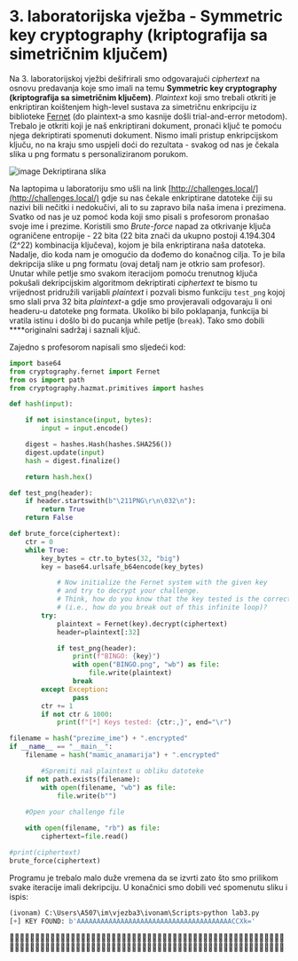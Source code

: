 # 3. laboratorijska vježba - Symmetric key cryptography (kriptografija sa simetričnim ključem)

Na 3. laboratorijskoj vježbi dešifrirali smo odgovarajući *ciphertext* na osnovu predavanja koje smo imali na temu ****Symmetric key cryptography (kriptografija sa simetričnim ključem)****. *Plaintext* koji smo trebali otkriti je enkriptiran koištenjem high-level sustava za simetričnu enkripciju iz biblioteke [Fernet](https://cryptography.io/en/latest/fernet/) (do plaintext-a smo kasnije došli trial-and-error metodom). Trebalo je otkriti koji je naš enkriptirani dokument, pronaći ključ te pomoću njega dekriptirati spomenuti dokument. Nismo imali pristup enkripcijskom ključu, no na kraju smo uspjeli doći do rezultata - svakog od nas je čekala slika u png formatu s personaliziranom porukom.

![image](https://user-images.githubusercontent.com/92427754/201114595-bd15f2c8-fde8-480e-aad6-9992f1ec1906.png)
Dekriptirana slika

Na laptopima u laboratoriju smo ušli na link [http://challenges.local/](http://challenges.local/) gdje su nas čekale enkriptirane datoteke čiji su nazivi bili nečitki i nedokučivi, ali to su zapravo bila naša imena i prezimena. Svatko od nas je uz pomoć koda koji smo pisali s profesorom pronašao svoje ime i prezime. Koristili smo *Brute-force* napad za otkrivanje ključa ograničene entropije - 22 bita (22 bita znači da ukupno postoji 4.194.304 (2^22) kombinacija ključeva), kojom je bila enkriptirana naša datoteka. Nadalje, dio koda nam je omogućio da dođemo do konačnog cilja. To je bila dekripcija slike u png formatu (ovaj detalj nam je otkrio sam profesor). Unutar while petlje smo svakom iteracijom pomoću trenutnog ključa pokušali dekripcijskim algoritmom dekriptirati *ciphertext* te bismo tu vrijednost pridružili varijabli *plaintext* i pozvali bismo funkciju `test_png` kojoj smo slali prva 32 bita *plaintext*-a gdje smo provjeravali odgovaraju li oni headeru-u datoteke png formata. Ukoliko bi bilo poklapanja, funkcija bi vratila istinu i došlo bi do pucanja while petlje (`break`). Tako smo dobili ****originalni sadržaj i saznali ključ.

Zajedno s profesorom napisali smo sljedeći kod:

```python
import base64
from cryptography.fernet import Fernet
from os import path
from cryptography.hazmat.primitives import hashes

def hash(input):

    if not isinstance(input, bytes):
        input = input.encode()

    digest = hashes.Hash(hashes.SHA256())
    digest.update(input)
    hash = digest.finalize()

    return hash.hex()

def test_png(header):
    if header.startswith(b"\211PNG\r\n\032\n"):
        return True
    return False

def brute_force(ciphertext):
    ctr = 0
    while True:
        key_bytes = ctr.to_bytes(32, "big")
        key = base64.urlsafe_b64encode(key_bytes)

            # Now initialize the Fernet system with the given key
            # and try to decrypt your challenge.
            # Think, how do you know that the key tested is the correct key
            # (i.e., how do you break out of this infinite loop)?
        try:
            plaintext = Fernet(key).decrypt(ciphertext)
            header=plaintext[:32]

            if test_png(header):
                print(f"BINGO: {key}")
                with open("BINGO.png", "wb") as file:
                    file.write(plaintext)
                break
        except Exception:
                pass
        ctr += 1
        if not ctr & 1000:
            print(f"[*] Keys tested: {ctr:,}", end="\r")

filename = hash("prezime_ime") + ".encrypted"
if __name__ == "__main__":
    filename = hash("mamic_anamarija") + ".encrypted"

		#Spremiti naš plaintext u obliku datoteke
    if not path.exists(filename):
        with open(filename, "wb") as file:
            file.write(b"") 
   
    #Open your challenge file

    with open(filename, "rb") as file:
        ciphertext=file.read()

#print(ciphertext)
brute_force(ciphertext)
```

Programu je trebalo malo duže vremena da se izvrti zato što smo prilikom svake iteracije imali dekripciju. U konačnici smo dobili već spomenutu sliku i ispis:

```python
(ivonam) C:\Users\A507\im\vjezba3\ivonam\Scripts>python lab3.py
[+] KEY FOUND: b'AAAAAAAAAAAAAAAAAAAAAAAAAAAAAAAAAAAAAAACCXk='
```

🕵🏼‍♀️🕵🏼‍♀️🕵🏼‍♀️🕵🏼‍♀️🕵🏼‍♀️🕵🏼‍♀️🕵🏼‍♀️🕵🏼‍♀️🕵🏼‍♀️🕵🏼‍♀️🕵🏼‍♀️🕵🏼‍♀️🕵🏼‍♀️🕵🏼‍♀️🕵🏼‍♀️🕵🏼‍♀️🕵🏼‍♀️🕵🏼‍♀️🕵🏼‍♀️🕵🏼‍♀️🕵🏼‍♀️🕵🏼‍♀️🕵🏼‍♀️🕵🏼‍♀️🕵🏼‍♀️🕵🏼‍♀️🕵🏼‍♀️🕵🏼‍♀️🕵🏼‍♀️🕵🏼‍♀️🕵🏼‍♀️🕵🏼‍♀️🕵🏼‍♀️🕵🏼‍♀️🕵🏼‍♀️🕵🏼‍♀️
